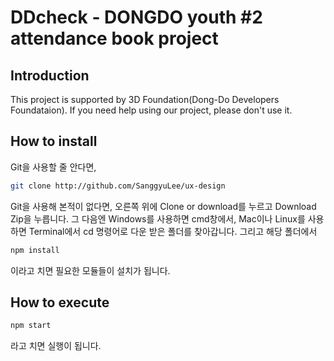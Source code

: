 DDcheck - DONGDO youth #2 attendance book project
=======================================

Introduction
---------------------------------------
This project is supported by 3D Foundation(Dong-Do Developers Foundataion).
If you need help using our project, please don't use it.


How to install
---------------------------------------

Git을 사용할 줄 안다면,

```sh
git clone http://github.com/SanggyuLee/ux-design
```

Git을 사용해 본적이 없다면, 오른쪽 위에 Clone or download를 누르고 Download Zip을 누릅니다.
그 다음엔 Windows를 사용하면 cmd창에서, Mac이나 Linux를 사용하면 Terminal에서
cd 명령어로 다운 받은 폴더를 찾아갑니다. 그리고 해당 폴더에서
```sh
npm install
```
이라고 치면 필요한 모듈들이 설치가 됩니다.

How to execute
----------------------------------------

```sh
npm start
```
라고 치면 실행이 됩니다.
